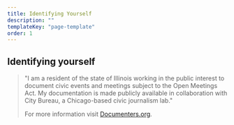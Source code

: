 ```yaml
---
title: Identifying Yourself
description: ""
templateKey: "page-template"
order: 1
---
```


## Identifying yourself

> "I am a resident of the state of Illinois working in the public interest to document civic events and meetings subject to the Open Meetings Act. My documentation is made publicly available in collaboration with City Bureau, a Chicago-based civic journalism lab."
>
> For more information visit [Documenters.org](https://www.documenters.org/).

